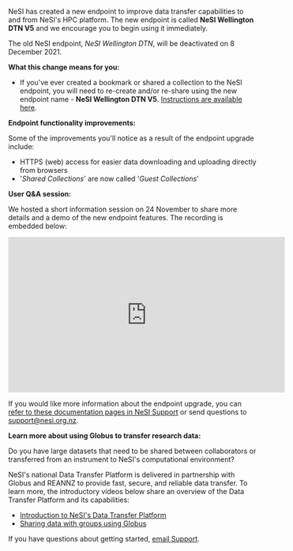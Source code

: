 NeSI has created a new endpoint to improve data transfer capabilities to
and from NeSI's HPC platform. The new endpoint is called **NeSI
Wellington DTN V5** and we encourage you to begin using it immediately.

The old NeSI endpoint, *NeSI Wellington DTN*, will be deactivated on 8
December 2021.  
  
**What this change means for you:**

- If you've ever created a bookmark or shared a collection to the NeSI
    endpoint, you will need to re-create and/or re-share using the new
    endpoint name - **NeSI Wellington DTN V5**. [Instructions are
    available
    here](https://support.nesi.org.nz/hc/en-gb/articles/4409759247887-Re-creating-Shared-Collections-and-Bookmarks-in-Globus-V5).

**Endpoint functionality improvements:**

Some of the improvements you'll notice as a result of the endpoint
upgrade include:

- HTTPS (web) access for easier data downloading and uploading
    directly from browsers
- '*Shared Collections*' are now called '*Guest Collections*'

**User Q&A session:**

We hosted a short information session on 24 November to share more
details and a demo of the new endpoint features. The recording is
embedded below:

<iframe title="YouTube video player" src="https://www.youtube.com/embed/0qsfI6qEXBw" width="560" height="315" frameborder="0" allowfullscreen></iframe>

If you would like more information about the endpoint upgrade, you can
[refer to these documentation pages in NeSI
Support](<https://support.nesi.org.nz/hc/en-gb/sections/360000040596-Data-Transfer-Services>)
or send questions to <support@nesi.org.nz>.

**Learn more about using Globus to transfer research data:**

Do you have large datasets that need to be shared between collaborators
or transferred from an instrument to NeSI's computational environment?

NeSI's national Data Transfer Platform is delivered in partnership with
Globus and REANNZ to provide fast, secure, and reliable data transfer.
To learn more, the introductory videos below share an overview of the
Data Transfer Platform and its capabilities:

- [Introduction to NeSI's Data Transfer
    Platform](https://www.youtube.com/watch?v=rUPoJUUkmGw)
- [Sharing data with groups using
    Globus](https://www.youtube.com/watch?v=SmkWHjFDfQY)

If you have questions about getting started, [email
Support](mailto:support@nesi.org.nz).

